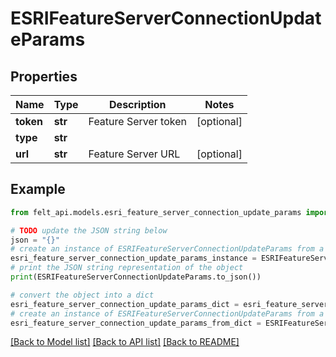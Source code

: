 # ESRIFeatureServerConnectionUpdateParams


## Properties

Name | Type | Description | Notes
------------ | ------------- | ------------- | -------------
**token** | **str** | Feature Server token | [optional] 
**type** | **str** |  | 
**url** | **str** | Feature Server URL | [optional] 

## Example

```python
from felt_api.models.esri_feature_server_connection_update_params import ESRIFeatureServerConnectionUpdateParams

# TODO update the JSON string below
json = "{}"
# create an instance of ESRIFeatureServerConnectionUpdateParams from a JSON string
esri_feature_server_connection_update_params_instance = ESRIFeatureServerConnectionUpdateParams.from_json(json)
# print the JSON string representation of the object
print(ESRIFeatureServerConnectionUpdateParams.to_json())

# convert the object into a dict
esri_feature_server_connection_update_params_dict = esri_feature_server_connection_update_params_instance.to_dict()
# create an instance of ESRIFeatureServerConnectionUpdateParams from a dict
esri_feature_server_connection_update_params_from_dict = ESRIFeatureServerConnectionUpdateParams.from_dict(esri_feature_server_connection_update_params_dict)
```
[[Back to Model list]](../README.md#documentation-for-models) [[Back to API list]](../README.md#documentation-for-api-endpoints) [[Back to README]](../README.md)


